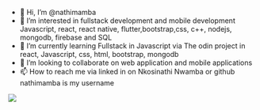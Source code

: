 - 👋 Hi, I’m @nathimamba
- 👀 I’m interested in fullstack development and mobile development Javascript, react, react native, flutter,bootstrap,css, c++, nodejs, mongodb, firebase and SQL
- 🌱 I’m currently learning Fullstack in Javascript via The odin project in react, Javascript, css, html, bootstrap, mongodb 
- 💞️ I’m looking to collaborate on web application and mobile applications 
- 📫 How to reach me via linked in on Nkosinathi Nwamba or github nathimamba is my username 

<!---
nathimamba/nathimamba is a ✨ special ✨ repository because its `README.md` (this file) appears on your GitHub profile.
You can click the Preview link to take a look at your changes.
--->

<img src="https://github-readme-stats.vercel.app/api/top-langs?username=nathimamba$show_icons=true"/>
